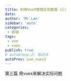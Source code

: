 ```yaml
--- 
title: 利用VueX管理全局数据（三）
date: 
author: 'Mr.Lan'
sidebar: 'auto'
categories: 
 - 前端
tags: 
 - vue
 - vuex
publish: true
# autoGroup-2: 知识点
autoPrev: vue_vuex2
---
```


第三篇 用vuex来解决实际问题
<!-- more -->
